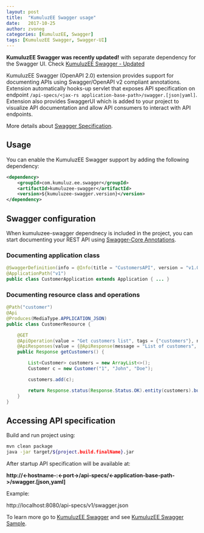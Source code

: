 ```yaml
---
layout: post
title:  "KumuluzEE Swagger usage"
date:   2017-10-25
author: zvoneg
categories: [KumuluzEE, Swagger]
tags: [KumuluzEE Swagger, Swagger-UI]
---
```


**KumuluzEE Swagger was recently updated!** with separate dependency for the Swagger UI. Check [KumuluzEE Swagger - Updated](https://blog.kumuluz.com/kumuluzee/swagger/2018/01/14/kumuluzee-swagger-usage-updated)


KumuluzEE Swagger (OpenAPI 2.0) extension provides support for documenting APIs using Swagger/OpenAPI v2 compliant annotations. Extension automatically hooks-up servlet that 
exposes API specification on endpoint ```/api-specs/<jax-rs application-base-path>/swagger.[json|yaml]```. Extension also provides SwaggerUI which is added to your project
to visualize API documentation and allow API consumers to interact with API endpoints.
 
More details about [Swagger Specification](https://github.com/OAI/OpenAPI-Specification/blob/3.0.0/versions/2.0.md).

## Usage

You can enable the KumuluzEE Swagger support by adding the following dependency:
```xml
<dependency>
    <groupId>com.kumuluz.ee.swagger</groupId>
    <artifactId>kumuluzee-swagger</artifactId>
    <version>${kumuluzee-swagger.version}</version>
</dependency>
```

## Swagger configuration

When kumuluzee-swagger dependnecy is included in the project, you can start documenting your REST API using [Swagger-Core Annotations](https://github.com/swagger-api/swagger-core/wiki/Annotations-1.5.X).

### Documenting application class
```java
@SwaggerDefinition(info = @Info(title = "CustomersAPI", version = "v1.0.0"), host = "localhost:8080")
@ApplicationPath("v1")
public class CustomerApplication extends Application { ... }
```

### Documenting resource class and operations
```java
@Path("customer")
@Api
@Produces(MediaType.APPLICATION_JSON)
public class CustomerResource {

    @GET
    @ApiOperation(value = "Get customers list", tags = {"customers"}, notes = "Returns a list of customers.")
    @ApiResponses(value = {@ApiResponse(message = "List of customers", code = 200, response = Customer.class)})
    public Response getCustomers() {

        List<Customer> customers = new ArrayList<>();
        Customer c = new Customer("1", "John", "Doe");

        customers.add(c);

        return Response.status(Response.Status.OK).entity(customers).build();
    }
}
```

<!--more-->

## Accessing API specification

Build and run project using:

```bash
mvn clean package
java -jar target/${project.build.finalName}.jar
```

After startup API specification will be available at:

**http://<-hostname-:<-port->/api-specs/<-application-base-path->/swagger.[json,yaml]**

Example:

http://localhost:8080/api-specs/v1/swagger.json


To learn more go to [KumuluzEE Swagger](https://github.com/kumuluz/kumuluzee-swagger/blob/master/README.md) and see [KumuluzEE Swagger Sample](https://github.com/kumuluz/kumuluzee-samples/tree/master/kumuluzee-swagger).
